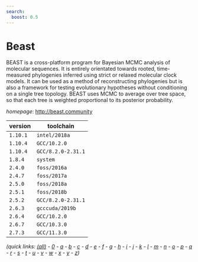 ```yaml
---
search:
  boost: 0.5
---
```

# Beast

BEAST is a cross-platform program for Bayesian MCMC analysis of molecular   sequences. It is entirely orientated towards rooted, time-measured phylogenies inferred using   strict or relaxed molecular clock models. It can be used as a method of reconstructing phylogenies   but is also a framework for testing evolutionary hypotheses without conditioning on a single   tree topology. BEAST uses MCMC to average over tree space, so that each tree is weighted   proportional to its posterior probability.

*homepage*: <http://beast.community>

version | toolchain
--------|----------
``1.10.1`` | ``intel/2018a``
``1.10.4`` | ``GCC/10.2.0``
``1.10.4`` | ``GCC/8.2.0-2.31.1``
``1.8.4`` | ``system``
``2.4.0`` | ``foss/2016a``
``2.4.7`` | ``foss/2017a``
``2.5.0`` | ``foss/2018a``
``2.5.1`` | ``foss/2018b``
``2.5.2`` | ``GCC/8.2.0-2.31.1``
``2.6.3`` | ``gcccuda/2019b``
``2.6.4`` | ``GCC/10.2.0``
``2.6.7`` | ``GCC/10.3.0``
``2.7.3`` | ``GCC/11.3.0``


*(quick links: [(all)](../index.md) - [0](../0/index.md) - [a](../a/index.md) - [b](../b/index.md) - [c](../c/index.md) - [d](../d/index.md) - [e](../e/index.md) - [f](../f/index.md) - [g](../g/index.md) - [h](../h/index.md) - [i](../i/index.md) - [j](../j/index.md) - [k](../k/index.md) - [l](../l/index.md) - [m](../m/index.md) - [n](../n/index.md) - [o](../o/index.md) - [p](../p/index.md) - [q](../q/index.md) - [r](../r/index.md) - [s](../s/index.md) - [t](../t/index.md) - [u](../u/index.md) - [v](../v/index.md) - [w](../w/index.md) - [x](../x/index.md) - [y](../y/index.md) - [z](../z/index.md))*

